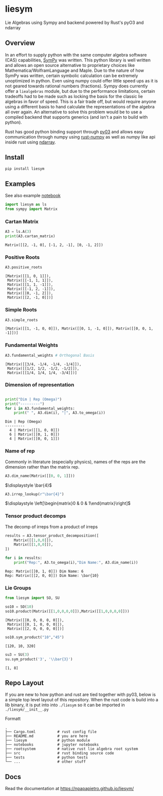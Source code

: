 # liesym

Lie Algebras using Sympy and backend powered by Rust's pyO3 and ndarray

## Overview

In an effort to supply python with the same computer algebra software (CAS)
capabilities, [SymPy](https://github.com/sympy/sympy) was written. This python
library is well written and allows an open source alternative to proprietary
choices like Mathematica/WolframLanguage and Maple. Due to the nature of
how SymPy was written, certain symbolic calculation can be extremely unoptimized
in python. Even using numpy could offer little speed ups as it is not geared
towards rational numbers (fractions). Sympy does currently offer a `liealgebras`
module, but due to the performance limitations, certain tradeoffs had to be
made such as locking the basis for the classic lie algebras in favor of speed.
This is a fair trade off, but would require anyone using a different basis
to hand calculate the representations of the algebra all over again.
An alternative to solve this problem would be to use a compiled
backend that supports generics (and isn't a pain to build with python).

Rust has good python binding support through [py03](https://github.com/PyO3/pyo3)
and allows easy communication through numpy using [rust-numpy](https://github.com/PyO3/rust-numpy)
as well as numpy like api inside rust using [ndarray](https://github.com/rust-ndarray/ndarray).

## Install

```bash
pip install liesym
```

## Examples

See also example [notebook](notebooks/Example.ipynb)

```python
import liesym as ls
from sympy import Matrix
```

### Cartan Matrix


```python
A3 = ls.A(3)
print(A3.cartan_matrix)
```


    Matrix([[2, -1, 0], [-1, 2, -1], [0, -1, 2]])



### Positive Roots


```python
A3.positive_roots
```




    [Matrix([[1, 0, 1]]),
     Matrix([[-1, 1, 1]]),
     Matrix([[1, 1, -1]]),
     Matrix([[-1, 2, -1]]),
     Matrix([[0, -1, 2]]),
     Matrix([[2, -1, 0]])]



### Simple Roots


```python
A3.simple_roots
```




    [Matrix([[1, -1, 0, 0]]), Matrix([[0, 1, -1, 0]]), Matrix([[0, 0, 1, -1]])]



### Fundamental Weights


```python
A3.fundamental_weights # Orthogonal Basis
```




    [Matrix([[3/4, -1/4, -1/4, -1/4]]),
     Matrix([[1/2, 1/2, -1/2, -1/2]]),
     Matrix([[1/4, 1/4, 1/4, -3/4]])]



### Dimension of representation
  


```python

print("Dim | Rep (Omega)")
print("---------")
for i in A3.fundamental_weights:
    print(" ", A3.dim(i), "|", A3.to_omega(i))
```

    Dim | Rep (Omega)
    ---------
      4 | Matrix([[1, 0, 0]])
      6 | Matrix([[0, 1, 0]])
      4 | Matrix([[0, 0, 1]])


### Name of rep

Commonly in literature (especially physics), names of the reps are the dimension rather than the matrix rep.


```python
A3.dim_name(Matrix([[0, 0, 1]]))
```




$\displaystyle \bar{4}$




```python
A3.irrep_lookup(r"\bar{4}")
```




$\displaystyle \left[\begin{matrix}0 & 0 & 1\end{matrix}\right]$



### Tensor product decomps

The decomp of irreps from a product of irreps


```python
results = A3.tensor_product_decomposition([
    Matrix([[1,0,0]]),
    Matrix([[1,0,0]]),
])

for i in results:
    print("Rep:", A3.to_omega(i),"Dim Name:", A3.dim_name(i))
```

    Rep: Matrix([[0, 1, 0]]) Dim Name: 6
    Rep: Matrix([[2, 0, 0]]) Dim Name: \bar{10}


### Lie Groups

```python
from liesym import SO, SU

so10 = SO(10)
so10.product(Matrix([[1,0,0,0,0]]),Matrix([[1,0,0,0,0]]))
```
    [Matrix([[0, 0, 0, 0, 0]]),
     Matrix([[0, 1, 0, 0, 0]]),
     Matrix([[2, 0, 0, 0, 0]])]

```python
so10.sym_product("10","45")
```
    [120, 10, 320]

```python
su3 = SU(3)
su.sym_product('3', '\\bar{3}')
```
    [1, 8]
    
## Repo Layout

If you are new to how python and rust are tied together with py03, below
is a simple top level layout of this repository. When the rust code is
build into a lib binary, it is put into into `./liesym` so it can be
imported in `./liesym/__init__.py`

Formatt

```
.
├── Cargo.toml          # rust config file
├── README.md           # you are here
├── liesym              # python module
├── notebooks           # jupyter notebooks
├── rootsystem          # native rust lie algebra root system 
├── src                 # rust binding source code
├── tests               # python tests
└── ...                 # other stuff
```

## Docs

Read the documentation at https://npapapietro.github.io/liesym/
